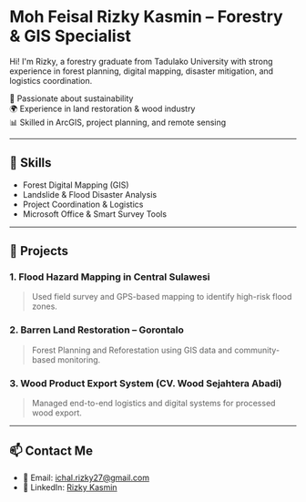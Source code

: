 # Moh Feisal Rizky Kasmin – Forestry & GIS Specialist

Hi! I'm Rizky, a forestry graduate from Tadulako University with strong experience in forest planning, digital mapping, disaster mitigation, and logistics coordination.

🌱 Passionate about sustainability  
🌍 Experience in land restoration & wood industry  
📊 Skilled in ArcGIS, project planning, and remote sensing

---

## 🔧 Skills
- Forest Digital Mapping (GIS)
- Landslide & Flood Disaster Analysis
- Project Coordination & Logistics
- Microsoft Office & Smart Survey Tools

---

## 📁 Projects
### 1. **Flood Hazard Mapping in Central Sulawesi**
> Used field survey and GPS-based mapping to identify high-risk flood zones.

### 2. **Barren Land Restoration – Gorontalo**
> Forest Planning and Reforestation using GIS data and community-based monitoring.

### 3. **Wood Product Export System (CV. Wood Sejahtera Abadi)**
> Managed end-to-end logistics and digital systems for processed wood export.

---

## 📫 Contact Me
- 📧 Email: ichal.rizky27@gmail.com  
- 🔗 LinkedIn: [Rizky Kasmin](https://linkedin.com/in/rizkykasmin)
